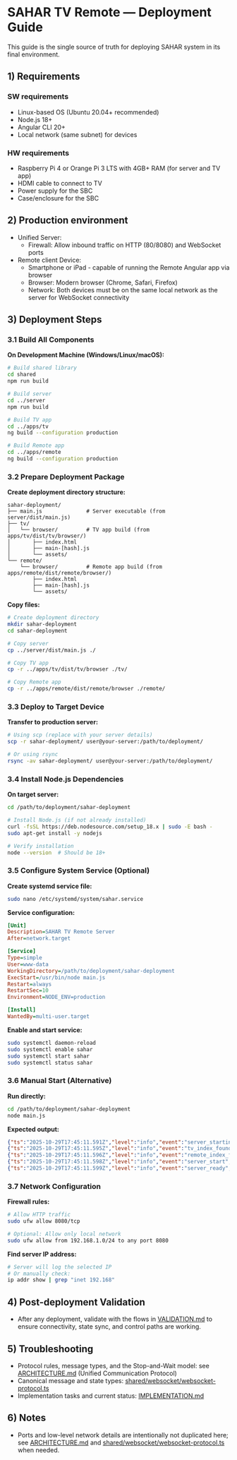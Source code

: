 # SAHAR TV Remote — Deployment Guide

This guide is the single source of truth for deploying SAHAR system in its final  environment.


## 1) Requirements

### SW requirements
- Linux-based OS (Ubuntu 20.04+ recommended)
- Node.js 18+
- Angular CLI 20+
- Local network (same subnet) for devices

### HW requirements
- Raspberry Pi 4 or Orange Pi 3 LTS with 4GB+ RAM (for server and TV app)
- HDMI cable to connect to TV
- Power supply for the SBC
- Case/enclosure for the SBC

## 2) Production environment

- Unified Server:
  - Firewall: Allow inbound traffic on HTTP (80/8080) and WebSocket ports
- Remote client Device:
  - Smartphone or iPad - capable of running the Remote Angular app via browser
  - Browser: Modern browser (Chrome, Safari, Firefox)
  - Network: Both devices must be on the same local network as the server for WebSocket connectivity

## 3) Deployment Steps

### 3.1 Build All Components

**On Development Machine (Windows/Linux/macOS):**

```bash
# Build shared library
cd shared
npm run build

# Build server
cd ../server
npm run build

# Build TV app
cd ../apps/tv
ng build --configuration production

# Build Remote app
cd ../apps/remote
ng build --configuration production
```

### 3.2 Prepare Deployment Package

**Create deployment directory structure:**
```
sahar-deployment/
├── main.js              # Server executable (from server/dist/main.js)
├── tv/
│   └── browser/         # TV app build (from apps/tv/dist/tv/browser/)
│       ├── index.html
│       ├── main-[hash].js
│       └── assets/
└── remote/
    └── browser/         # Remote app build (from apps/remote/dist/remote/browser/)
        ├── index.html
        ├── main-[hash].js
        └── assets/
```

**Copy files:**
```bash
# Create deployment directory
mkdir sahar-deployment
cd sahar-deployment

# Copy server
cp ../server/dist/main.js ./

# Copy TV app
cp -r ../apps/tv/dist/tv/browser ./tv/

# Copy Remote app  
cp -r ../apps/remote/dist/remote/browser ./remote/
```

### 3.3 Deploy to Target Device

**Transfer to production server:**
```bash
# Using scp (replace with your server details)
scp -r sahar-deployment/ user@your-server:/path/to/deployment/

# Or using rsync
rsync -av sahar-deployment/ user@your-server:/path/to/deployment/
```

### 3.4 Install Node.js Dependencies

**On target server:**
```bash
cd /path/to/deployment/sahar-deployment

# Install Node.js (if not already installed)
curl -fsSL https://deb.nodesource.com/setup_18.x | sudo -E bash -
sudo apt-get install -y nodejs

# Verify installation
node --version  # Should be 18+
```

### 3.5 Configure System Service (Optional)

**Create systemd service file:**
```bash
sudo nano /etc/systemd/system/sahar.service
```

**Service configuration:**
```ini
[Unit]
Description=SAHAR TV Remote Server
After=network.target

[Service]
Type=simple
User=www-data
WorkingDirectory=/path/to/deployment/sahar-deployment
ExecStart=/usr/bin/node main.js
Restart=always
RestartSec=10
Environment=NODE_ENV=production

[Install]
WantedBy=multi-user.target
```

**Enable and start service:**
```bash
sudo systemctl daemon-reload
sudo systemctl enable sahar
sudo systemctl start sahar
sudo systemctl status sahar
```

### 3.6 Manual Start (Alternative)

**Run directly:**
```bash
cd /path/to/deployment/sahar-deployment
node main.js
```

**Expected output:**
```json
{"ts":"2025-10-29T17:45:11.591Z","level":"info","event":"server_starting","meta":{"component":"server","dir":"/path/to/deployment"},"msg":"Server starting up"}
{"ts":"2025-10-29T17:45:11.595Z","level":"info","event":"tv_index_found","meta":{"component":"server","path":"tv/browser/index.html"}}
{"ts":"2025-10-29T17:45:11.596Z","level":"info","event":"remote_index_found","meta":{"component":"server","path":"remote/browser/index.html"}}
{"ts":"2025-10-29T17:45:11.598Z","level":"info","event":"server_start","meta":{"component":"server","port":8080}}
{"ts":"2025-10-29T17:45:11.599Z","level":"info","event":"server_ready","meta":{"component":"server"}}
```

### 3.7 Network Configuration

**Firewall rules:**
```bash
# Allow HTTP traffic
sudo ufw allow 8080/tcp

# Optional: Allow only local network
sudo ufw allow from 192.168.1.0/24 to any port 8080
```

**Find server IP address:**
```bash
# Server will log the selected IP
# Or manually check:
ip addr show | grep "inet 192.168"
``` 

## 4) Post-deployment Validation
- After any deployment, validate with the flows in [VALIDATION.md](./VALIDATION.md) to ensure connectivity, state sync, and control paths are working.

## 5) Troubleshooting
- Protocol rules, message types, and the Stop-and-Wait model: see [ARCHITECTURE.md](./ARCHITECTURE.md) (Unified Communication Protocol)
- Canonical message and state types: [shared/websocket/websocket-protocol.ts](./shared/websocket/websocket-protocol.ts)
- Implementation tasks and current status: [IMPLEMENTATION.md](./IMPLEMENTATION.md)

## 6) Notes
- Ports and low-level network details are intentionally not duplicated here; see [ARCHITECTURE.md](./ARCHITECTURE.md) and [shared/websocket/websocket-protocol.ts](./shared/websocket/websocket-protocol.ts) when needed.
